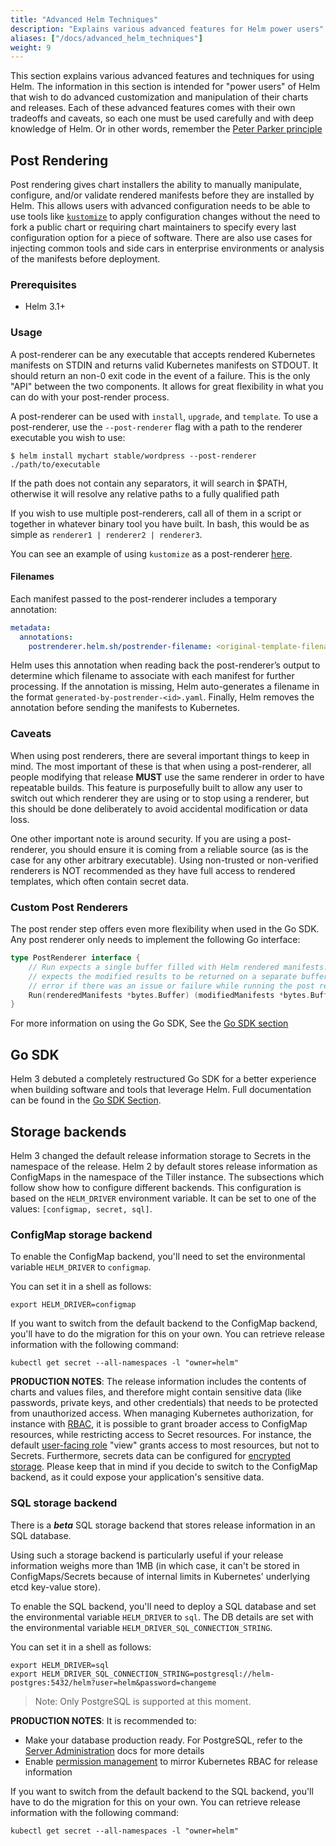 ```yaml
---
title: "Advanced Helm Techniques"
description: "Explains various advanced features for Helm power users"
aliases: ["/docs/advanced_helm_techniques"]
weight: 9
---
```


This section explains various advanced features and techniques for using Helm.
The information in this section is intended for "power users" of Helm that wish
to do advanced customization and manipulation of their charts and releases. Each
of these advanced features comes with their own tradeoffs and caveats, so each
one must be used carefully and with deep knowledge of Helm. Or in other words,
remember the [Peter Parker
principle](https://en.wikipedia.org/wiki/With_great_power_comes_great_responsibility)

## Post Rendering
Post rendering gives chart installers the ability to manually manipulate,
configure, and/or validate rendered manifests before they are installed by Helm.
This allows users with advanced configuration needs to be able to use tools like
[`kustomize`](https://kustomize.io) to apply configuration changes without the
need to fork a public chart or requiring chart maintainers to specify every last
configuration option for a piece of software. There are also use cases for
injecting common tools and side cars in enterprise environments or analysis of
the manifests before deployment.

### Prerequisites
- Helm 3.1+

### Usage
A post-renderer can be any executable that accepts rendered Kubernetes manifests
on STDIN and returns valid Kubernetes manifests on STDOUT. It should return an
non-0 exit code in the event of a failure. This is the only "API" between the
two components. It allows for great flexibility in what you can do with your
post-render process.

A post-renderer can be used with `install`, `upgrade`, and `template`. To use a
post-renderer, use the `--post-renderer` flag with a path to the renderer
executable you wish to use:

```shell
$ helm install mychart stable/wordpress --post-renderer ./path/to/executable
```

If the path does not contain any separators, it will search in $PATH, otherwise
it will resolve any relative paths to a fully qualified path

If you wish to use multiple post-renderers, call all of them in a script or
together in whatever binary tool you have built. In bash, this would be as
simple as `renderer1 | renderer2 | renderer3`.

You can see an example of using `kustomize` as a post-renderer
[here](https://github.com/thomastaylor312/advanced-helm-demos/tree/master/post-render).

#### Filenames
Each manifest passed to the post-renderer includes a temporary annotation:
```yaml
metadata:
  annotations:
    postrenderer.helm.sh/postrender-filename: <original-template-filename>
```

Helm uses this annotation when reading back the post-renderer’s output to determine which filename to associate with each manifest for further processing. If the annotation is missing, Helm auto-generates a filename in the format `generated-by-postrender-<id>.yaml`. Finally, Helm removes the annotation before sending the manifests to Kubernetes.

### Caveats
When using post renderers, there are several important things to keep in mind.
The most important of these is that when using a post-renderer, all people
modifying that release **MUST** use the same renderer in order to have
repeatable builds. This feature is purposefully built to allow any user to
switch out which renderer they are using or to stop using a renderer, but this
should be done deliberately to avoid accidental modification or data loss.

One other important note is around security. If you are using a post-renderer,
you should ensure it is coming from a reliable source (as is the case for any
other arbitrary executable). Using non-trusted or non-verified renderers is NOT
recommended as they have full access to rendered templates, which often contain
secret data.

### Custom Post Renderers
The post render step offers even more flexibility when used in the Go SDK. Any
post renderer only needs to implement the following Go interface:

```go
type PostRenderer interface {
    // Run expects a single buffer filled with Helm rendered manifests. It
    // expects the modified results to be returned on a separate buffer or an
    // error if there was an issue or failure while running the post render step
    Run(renderedManifests *bytes.Buffer) (modifiedManifests *bytes.Buffer, err error)
}
```

For more information on using the Go SDK, See the [Go SDK section](#go-sdk)

## Go SDK
Helm 3 debuted a completely restructured Go SDK for a better experience when
building software and tools that leverage Helm. Full documentation can be found
in the [Go SDK Section](../sdk/gosdk.md).

## Storage backends

Helm 3 changed the default release information storage to Secrets in the
namespace of the release. Helm 2 by default stores release information as
ConfigMaps in the namespace of the Tiller instance. The subsections which follow
show how to configure different backends. This configuration is based on the
`HELM_DRIVER` environment variable. It can be set to one of the values:
`[configmap, secret, sql]`.

### ConfigMap storage backend

To enable the ConfigMap backend, you'll need to set the environmental variable
`HELM_DRIVER` to `configmap`.

You can set it in a shell as follows:

```shell
export HELM_DRIVER=configmap
```

If you want to switch from the default backend to the ConfigMap backend, you'll
have to do the migration for this on your own. You can retrieve release
information with the following command:

```shell
kubectl get secret --all-namespaces -l "owner=helm"
```

**PRODUCTION NOTES**: The release information includes the contents of charts and
values files, and therefore might contain sensitive data (like
passwords, private keys, and other credentials) that needs to be protected from
unauthorized access. When managing Kubernetes authorization, for instance with
[RBAC](https://kubernetes.io/docs/reference/access-authn-authz/rbac/), it is
possible to grant broader access to ConfigMap resources, while restricting
access to Secret resources. For instance, the default [user-facing
role](https://kubernetes.io/docs/reference/access-authn-authz/rbac/#user-facing-roles)
"view" grants access to most resources, but not to Secrets. Furthermore, secrets
data can be configured for [encrypted
storage](https://kubernetes.io/docs/tasks/administer-cluster/encrypt-data/).
Please keep that in mind if you decide to switch to the ConfigMap backend, as it
could expose your application's sensitive data.

### SQL storage backend

There is a ***beta*** SQL storage backend that stores release information in an SQL
database.

Using such a storage backend is particularly useful if your release information
weighs more than 1MB (in which case, it can't be stored in ConfigMaps/Secrets
because of internal limits in Kubernetes' underlying etcd key-value store).

To enable the SQL backend, you'll need to deploy a SQL database and set the
environmental variable `HELM_DRIVER` to `sql`. The DB details are set with the
environmental variable `HELM_DRIVER_SQL_CONNECTION_STRING`.

You can set it in a shell as follows:

```shell
export HELM_DRIVER=sql
export HELM_DRIVER_SQL_CONNECTION_STRING=postgresql://helm-postgres:5432/helm?user=helm&password=changeme
```

> Note: Only PostgreSQL is supported at this moment.

**PRODUCTION NOTES**: It is recommended to:
- Make your database production ready. For PostgreSQL, refer to the [Server Administration](https://www.postgresql.org/docs/12/admin.html) docs for more details
- Enable [permission management](/docs/permissions_sql_storage_backend/) to
mirror Kubernetes RBAC for release information

If you want to switch from the default backend to the SQL backend, you'll have
to do the migration for this on your own. You can retrieve release information
with the following command:

```shell
kubectl get secret --all-namespaces -l "owner=helm"
```

